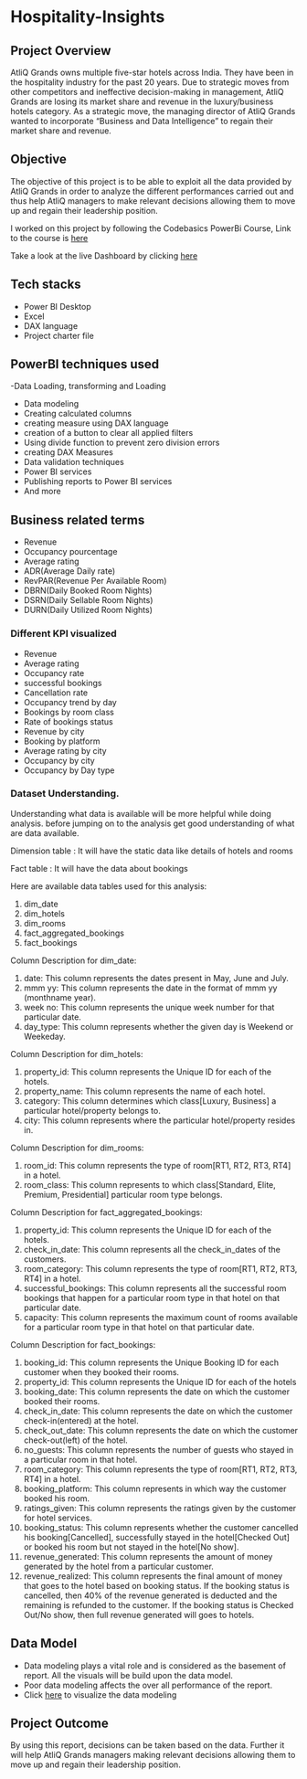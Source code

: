 # Hospitality-Insights

## Project Overview

AtliQ Grands owns multiple five-star hotels across India. They have been in the hospitality industry for the past 20 years. Due to strategic moves from other competitors and ineffective decision-making in management, AtliQ Grands are losing its market share and revenue in the luxury/business hotels category. As a strategic move, the managing director of AtliQ Grands wanted to incorporate “Business and Data Intelligence” to regain their market share and revenue.

## Objective

The objective of this project is to be able to exploit all the data provided by AtliQ Grands in order to analyze the different performances carried out and thus help AtliQ managers to make relevant decisions allowing them to move up and regain their leadership position.

I worked on this project by following the Codebasics PowerBi Course, Link to the course is [here](https://codebasics.io/courses/power-bi-data-analysis-with-end-to-end-project)

Take a look at the live Dashboard by clicking [here](https://app.powerbi.com/view?r=eyJrIjoiMjBkN2RiOWUtYzExNC00OWVmLTk3NTctN2QxMDZmM2RlZDkwIiwidCI6ImM2ZTU0OWIzLTVmNDUtNDAzMi1hYWU5LWQ0MjQ0ZGM1YjJjNCJ9)

## Tech stacks

- Power BI Desktop
- Excel
- DAX language
- Project charter file

## PowerBI techniques used
-Data Loading, transforming and Loading
- Data modeling
- Creating calculated columns
- creating measure using DAX language
- creation of a button to clear all applied filters
- Using divide function to prevent zero division errors
- creating DAX Measures
- Data validation techniques
- Power BI services
- Publishing reports to Power BI services
- And more


## Business related terms

- Revenue
- Occupancy pourcentage
- Average rating
- ADR(Average Daily rate)
- RevPAR(Revenue Per Available Room)
- DBRN(Daily Booked Room Nights)
- DSRN(Daily Sellable Room Nights)
- DURN(Daily Utilized Room Nights)

### Different KPI visualized

- Revenue
- Average rating
- Occupancy rate
- successful bookings
- Cancellation rate
- Occupancy trend by day
- Bookings by room class
- Rate of bookings status
- Revenue by city
- Booking by platform
- Average rating by city
- Occupancy by city
- Occupancy by Day type


### Dataset **Understanding.**

Understanding what data is available will be more helpful while doing analysis. before jumping on to the analysis get good understanding of what are data available.

Dimension table : It will have the static data like details of hotels and rooms

Fact table : It will have the data about bookings  

Here are available data tables used for this analysis:
1. dim_date
2. dim_hotels
3. dim_rooms
4. fact_aggregated_bookings
5. fact_bookings

Column Description for dim_date:
1. date: This column represents the dates present in May, June and July.
2. mmm yy: This column represents the date in the format of mmm yy (monthname year).
3. week no: This column represents the unique week number for that particular date.
4. day_type: This column represents whether the given day is Weekend or Weekeday.

Column Description for dim_hotels:
1. property_id: This column represents the Unique ID for each of the hotels.
2. property_name: This column represents the name of each hotel.
3. category: This column determines which class[Luxury, Business] a particular hotel/property belongs to. 
4. city: This column represents where the particular hotel/property resides in.

Column Description for dim_rooms:
1. room_id: This column represents the type of room[RT1, RT2, RT3, RT4] in a hotel.
2. room_class: This column represents to which class[Standard, Elite, Premium, Presidential] particular room type belongs.

Column Description for fact_aggregated_bookings:
1. property_id: This column represents the Unique ID for each of the hotels.
2. check_in_date: This column represents all the check_in_dates of the customers.
3. room_category: This column represents the type of room[RT1, RT2, RT3, RT4] in a hotel.
4. successful_bookings: This column represents all the successful room bookings that happen for a particular room type in that hotel on that particular date.
5. capacity: This column represents the maximum count of rooms available for a particular room type in that hotel on that particular date.

Column Description for fact_bookings:
1. booking_id: This column represents the Unique Booking ID for each customer when they booked their rooms.
2. property_id: This column represents the Unique ID for each of the hotels
3. booking_date: This column represents the date on which the customer booked their rooms.
4. check_in_date: This column represents the date on which the customer check-in(entered) at the hotel.
5. check_out_date: This column represents the date on which the customer check-out(left) of the hotel.
6. no_guests: This column represents the number of guests who stayed in a particular room in that hotel.
7. room_category: This column represents the type of room[RT1, RT2, RT3, RT4] in a hotel.
8. booking_platform: This column represents in which way the customer booked his room.
9. ratings_given: This column represents the ratings given by the customer for hotel services.
10. booking_status: This column represents whether the customer cancelled his booking[Cancelled], successfully stayed in the hotel[Checked Out] or booked his room but not stayed in the hotel[No show].
11. revenue_generated: This column represents the amount of money generated by the hotel from a particular customer.
12. revenue_realized: This column represents the final amount of money that goes to the hotel based on booking status. If the booking status is cancelled, then 40% of the revenue generated is deducted and the remaining is refunded to the customer. If the booking status is Checked Out/No show, then full revenue generated will goes to hotels.


## Data Model

- Data modeling plays a vital role and is considered as the basement of report. All the visuals will be build upon the data model.
- Poor data modeling affects the over all performance of the report.
- Click [here](https://github.com/samarita22/Hospitality-Insights/blob/main/Data%20modeling.PNG) to visualize the data modeling


## Project Outcome

By using this report, decisions can be taken based on the data. Further it will help AtliQ Grands managers making relevant decisions allowing them to move up and regain their leadership position.
